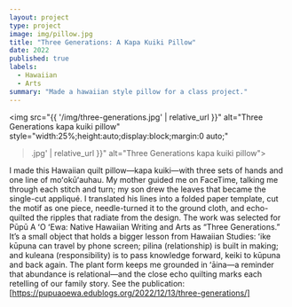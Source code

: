 ```yaml
---
layout: project
type: project
image: img/pillow.jpg
title: "Three Generations: A Kapa Kuiki Pillow"
date: 2022
published: true
labels:
  - Hawaiian
  - Arts
summary: "Made a hawaiian style pillow for a class project."
---
```


<div class="text-center p-4">
 
  <img
  src="{{ '/img/three-generations.jpg' | relative_url }}"
  alt="Three Generations kapa kuiki pillow"
  style="width:25%;height:auto;display:block;margin:0 auto;"
>.jpg' | relative_url }}" alt="Three Generations kapa kuiki pillow">
</div>

I made this Hawaiian quilt pillow—kapa kuiki—with three sets of hands and one line of moʻokūʻauhau. My mother guided me on FaceTime, talking me through each stitch and turn; my son drew the leaves that became the single-cut appliqué. I translated his lines into a folded paper template, cut the motif as one piece, needle-turned it to the ground cloth, and echo-quilted the ripples that radiate from the design.
The work was selected for Pūpū A ʻO ʻEwa: Native Hawaiian Writing and Arts as “Three Generations.” It’s a small object that holds a bigger lesson from Hawaiian Studies: ʻike kūpuna can travel by phone screen; pilina (relationship) is built in making; and kuleana (responsibility) is to pass knowledge forward, keiki to kūpuna and back again. The plant form keeps me grounded in ʻāina—a reminder that abundance is relational—and the close echo quilting marks each retelling of our family story.
See the publication: [https://pupuaoewa.edublogs.org/2022/12/13/three-generations/]
